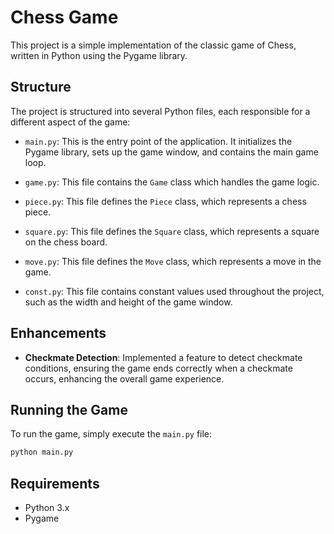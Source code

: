 # Chess Game

This project is a simple implementation of the classic game of Chess, written in Python using the Pygame library.

## Structure

The project is structured into several Python files, each responsible for a different aspect of the game:

- `main.py`: This is the entry point of the application. It initializes the Pygame library, sets up the game window, and contains the main game loop.

- `game.py`: This file contains the `Game` class which handles the game logic.

- `piece.py`: This file defines the `Piece` class, which represents a chess piece.

- `square.py`: This file defines the `Square` class, which represents a square on the chess board.

- `move.py`: This file defines the `Move` class, which represents a move in the game.

- `const.py`: This file contains constant values used throughout the project, such as the width and height of the game window.

## Enhancements

- **Checkmate Detection**: Implemented a feature to detect checkmate conditions, ensuring the game ends correctly when a checkmate occurs, enhancing the overall game experience.

## Running the Game

To run the game, simply execute the `main.py` file:

```bash
python main.py
```

## Requirements

- Python 3.x
- Pygame
